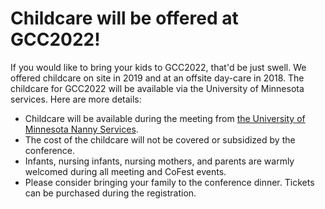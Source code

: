 <slot name="/events/gcc2022/header" />

# Childcare will be offered at GCC2022!

If you would like to bring your kids to GCC2022, that'd be just swell. We offered childcare on site in 2019 and at an offsite day-care in 2018. The childcare for GCC2022 will be available via the University of Minnesota services. Here are more details:

* Childcare will be available during the meeting from [the University of Minnesota Nanny Services](https://humanresources.umn.edu/childcare/conference-visiting-child-care-services).
* The cost of the childcare will not be covered or subsidized by the conference.
* Infants, nursing infants, nursing mothers, and parents are warmly welcomed during all meeting and CoFest events.
* Please consider bringing your family to the conference dinner. Tickets can be purchased during the registration.
